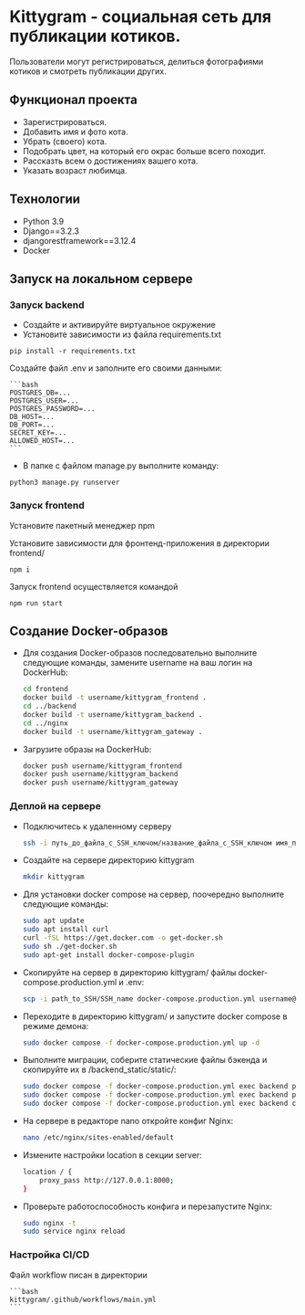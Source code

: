# Kittygram - социальная сеть для публикации котиков.
Пользователи могут регистрироваться, делиться фотографиями котиков и смотреть публикации других.
## Функционал проекта
- Зарегистрироваться.
- Добавить имя и фото кота.
- Убрать (своего) кота.
- Подобрать цвет, на который его окрас больше всего походит.
- Рассказть всем о достижениях вашего кота.
- Указать возраст любимца.
## Технологии
- Python 3.9
- Django==3.2.3
- djangorestframework==3.12.4
- Docker

## Запуск на локальном сервере
### Запуск backend
-   Создайте и активируйте виртуальное окружение
-   Установите зависимости из файла requirements.txt

```
pip install -r requirements.txt
```
Создайте файл .env и заполните его своими данными:

    ```bash
    POSTGRES_DB=...
    POSTGRES_USER=...
    POSTGRES_PASSWORD=...
    DB_HOST=...
    DB_PORT=...
    SECRET_KEY=...
    ALLOWED_HOST=...
    ```
-   В папке с файлом manage.py выполните команду:

```
python3 manage.py runserver
```
### Запуск frontend
Установите пакетный менеджер npm

Установите зависимости для фронтенд-приложения в директории frontend/ 
```
npm i
```
Запуск frontend осуществляется командой 
```
npm run start
```
## Создание Docker-образов

-  Для создания Docker-образов последовательно выполните следующие команды, замените username на ваш логин на DockerHub:

    ```bash
    cd frontend
    docker build -t username/kittygram_frontend .
    cd ../backend
    docker build -t username/kittygram_backend .
    cd ../nginx
    docker build -t username/kittygram_gateway . 
    ```

-  Загрузите образы на DockerHub:

    ```bash
    docker push username/kittygram_frontend
    docker push username/kittygram_backend
    docker push username/kittygram_gateway
    ```

### Деплой на сервере

-  Подключитесь к удаленному серверу

    ```bash
    ssh -i путь_до_файла_с_SSH_ключом/название_файла_с_SSH_ключом имя_пользователя@ip_адрес_сервера 
    ```

-  Создайте на сервере директорию kittygram

    ```bash
    mkdir kittygram
    ```

-  Для установки docker compose на сервер, поочередно выполните следующие команды:

    ```bash
    sudo apt update
    sudo apt install curl
    curl -fSL https://get.docker.com -o get-docker.sh
    sudo sh ./get-docker.sh
    sudo apt-get install docker-compose-plugin
    ```

-  Скопируйте на сервер в директорию kittygram/ файлы docker-compose.production.yml и .env:

    ```bash
    scp -i path_to_SSH/SSH_name docker-compose.production.yml username@server_ip:/home/username/kittygram/docker-compose.production.yml
    ```

-  Переходите в директорию kittygram/ и запустите docker compose в режиме демона:

    ```bash
    sudo docker compose -f docker-compose.production.yml up -d
    ```

-  Выполните миграции, соберите статические файлы бэкенда и скопируйте их в /backend_static/static/:

    ```bash
    sudo docker compose -f docker-compose.production.yml exec backend python manage.py migrate
    sudo docker compose -f docker-compose.production.yml exec backend python manage.py collectstatic
    sudo docker compose -f docker-compose.production.yml exec backend cp -r /app/collected_static/. /backend_static/static/
    ```

-  На сервере в редакторе nano откройте конфиг Nginx:

    ```bash
    nano /etc/nginx/sites-enabled/default
    ```

-  Измените настройки location в секции server:

    ```bash
    location / {
        proxy_pass http://127.0.0.1:8000;
    }
    ```

-  Проверьте работоспособность конфига и перезапустите Nginx:

    ```bash
    sudo nginx -t 
    sudo service nginx reload
    ```

### Настройка CI/CD

Файл workflow писан в директории

    ```bash
    kittygram/.github/workflows/main.yml
    ```
